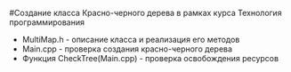 #Создание класса Красно-черного дерева в рамках курса Технология программирования

- MultiMap.h - описание класса и реализация его методов
- Main.cpp - проверка создания красно-черного дерева
- Функция CheckTree(Main.cpp) - проверка освобождения ресурсов 
